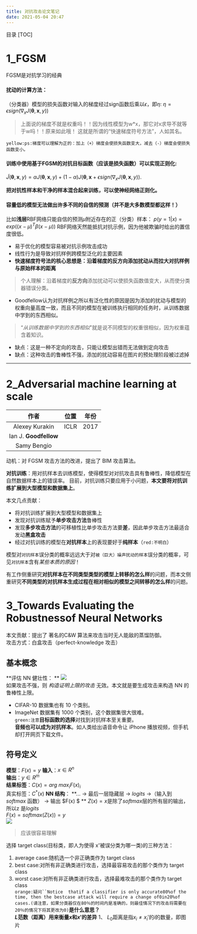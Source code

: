 ```yaml
---
title: 对抗攻击论文笔记
date: 2021-05-04 20:47
---
```

目录
[TOC]


# 1_FGSM
FGSM是对抗学习的经典

#### **扰动的计算方法**：
（分类器）模型的损失函数对输入的梯度经过sign函数后乘以$\epsilon$，即$\eta$:
$\eta = \epsilon sign(\nabla_x J(\pmb{\theta},\pmb{x} ,y))$
> 上面说的梯度不就是权重吗！！因为线性模型为w\*x，那它对x求导不就等于w吗！！原来如此哦！
这就是所谓的“快速梯度符号方法”，人如其名。

`yellow:ps:梯度可以理解为正的：加上（+）梯度会使损失函数变大，减去（-）梯度会使损失函数变小。`
<br>
#### **训练中使用基于FGSM的对抗目标函数（应该是损失函数）可以实现正则化:**
$\tilde{J}( \pmb{\theta},\pmb{x},y) = \alpha J(\pmb{ \theta}, \pmb{x},y)+(1-\alpha)J(\pmb{ \theta}, \pmb{x} +\epsilon sign(\nabla_x J(\pmb{ \theta},\pmb{x} ,y)).$  

**把对抗性样本和干净的样本混合起来训练，可以使神经网络正则化。**


#### 容量低的模型无法做出许多不同的自信的预测（并不是大多数模型都这样！）
比如**浅层**RBF网络只能自信的预测$\mu$附近存在的正（分类）样本：
$p(y=1|x)=exp(({x} - \mu )^T\beta({x}-\mu))$
RBF网络天然能抵抗对抗示例，因为他被欺骗时给出的置信度很低。
<br>
- 易于优化的模型容易被对抗示例攻击成功
- 线性行为是导致对抗样例跨模型泛化的主要因素
- **快速梯度符号法的核心思想是：沿着梯度的反方向添加扰动从而拉大对抗样例与原始样本的距离**
> 个人理解：沿着梯度的**反方向**添加扰动可以使损失函数值变大，从而使分类器错误分类。
- Goodfellow认为对抗样例之所以有泛化性的原因是因为添加的扰动与模型的权重向量高度一致，而且不同的模型在被训练执行相同的任务时，从训练数据中学到的东西相似。
> “*从训练数据中学到的东西相似*”就是说不同模型的权重很相似，因为权重蕴含着知识。
- 缺点：这是一种不定向的攻击，只能让模型出错而无法做到定向攻击
- 缺点：这种攻击的鲁棒性不强，添加的扰动容易在图片的预处理阶段被过滤掉
---

# 2_Adversarial machine learning at scale

|作者 | 位置 | 年份|
 :---: |  :---:  |  :---: 
Alexey Kurakin | ICLR | 2017
Ian J. **Goodfellow** | 
Samy Bengio| 

动机：对 FGSM 攻击方法的改进，提出了 BIM 攻击算法。

**对抗训练**：用对抗样本去训练模型，使得模型对对抗攻击具有鲁棒性，降低模型在自然数据样本上的错误率。
目前，对抗训练只要应用于小问题，**本文要将对抗训练扩展到大型模型和数据集上**。

本文几点贡献：
- 将对抗训练扩展到大型模型和数据集上
- 发现对抗训练赋予**单步攻击方法**鲁棒性
- 发现**多步攻击方法**的可移植性比单步攻击方法要**差**，因此单步攻击方法最适合发动**黑盒攻击**
- 经过对抗训练的模型在**对抗样本**上的表现要好于**纯样本**（`red:不明白`）

模型对`对抗样本`误分类的概率远远大于对`被（巨大）噪声扰动的样本`误分类的概率，可见`对抗样本`含有*某些本质的原因*！

有工作侧重研究**对抗样本在不同类型类型的模型上转移的怎么样**的问题，而本文侧重研究**不同类型的对抗样本生成过程在相对相似的模型之间转移的怎么样**的问题。

# 3_Towards Evaluating the Robustnessof Neural Networks   
本文贡献：提出了 著名的C&W 算法来攻击当时无人能敌的蒸馏防御。  
攻击方式：白盒攻击（perfect-knowledge 攻击）  

## 基本概念  
**评估 NN 健壮性：  **
![](./_image/2021-05-17/2021-05-17-16-05-06@2x.jpg)  
如果攻击不强，则 *构造证明上限的攻击* 无效。本文就是要生成攻击来构造 NN 的鲁棒性上限。  
- CIFAR-10 数据集也有 10 个类别。  
- ImageNet 数据集有 1000 个类别，这个数据集很大很难。  
`green:注意`**目标函数的选择**对找到对抗样本至关重要。  
**音频也可以成为对抗样本**。如人类给出语音命令让 iPhone 播放视频，但手机却打开网页下载文件。  

## 符号定义   
**模型**：$F(x) = y$
**输入**：$x \in R^n$  
**输出**：$y \in R^m$  
**结果标签**：$C(x) = arg\ max_iF(x)_i$  
真实标签：$C^*(x)$
**NN 结构**：
**... -> 最后一层隐藏层 -> $logits$ ->（输入到 $softmax$ 函数） -> 输出 $F(x) $  **
$Z(x) = x$是除了$softmax$层的所有层的输出，所以z 是$logits$  
$F(x) = softmax(Z(x)) = y$  
![](./_image/2021-05-17/2021-05-17-21-22-19@2x.png)
>  应该很容易理解  

选择 target class(目标类，即人为使得 x'被误分类为哪一类)的三种方法：
1. average case:随机选一个非正确类作为 target class
2. best case:对所有非正确类进行攻击，选择最容易攻击的那个类作为 target class
3. worst case:对所有非正确类进行攻击，选择最难攻击的那个类作为 target class  
`orange:疑问``Notice  thatif a classifier is only accurate80%of the time, then the bestcase attack will require a change of0in20%of cases.(请注意，如果分类器仅在80％的时间内是准确的，则最佳情况下的攻击将需要在20％的情况下将其更改为0)`**是什么意思？**  
**$L$范数（距离）用来衡量$x$和$x'$的差异**
1、 $L_0$距离是指$x_i\neq x_{i}'$的$i$的数量，即图片